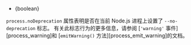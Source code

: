 <!-- YAML
added: v0.8.0
-->

* {boolean}

`process.noDeprecation` 属性表明是否在当前 Node.js 进程上设置了 `--no-deprecation` 标志。 
有关此标志行为的更多信息，请参阅 [`'warning'` 事件][process_warning]和 [`emitWarning()` 方法][process_emit_warning]的文档。

